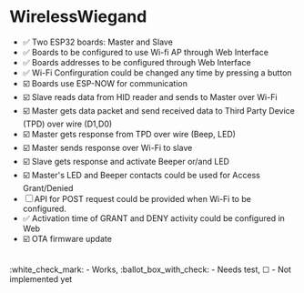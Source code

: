 # WirelessWiegand

- :white_check_mark: Two ESP32 boards: Master and Slave
- :white_check_mark: Boards to be configured to use Wi-fi AP through Web Interface
- :white_check_mark: Boards addresses to be configured through Web Interface
- :white_check_mark: Wi-Fi Confirguration could be changed any time by pressing a button
- :ballot_box_with_check: Boards use ESP-NOW for communication
- :ballot_box_with_check: Slave reads data from HID reader and sends to Master over Wi-Fi
- :ballot_box_with_check: Master gets data packet and send received data to Third Party Device (TPD) over wire (D1,D0)
- :ballot_box_with_check: Master gets response from TPD over wire (Beep, LED)
- :ballot_box_with_check: Master sends response over Wi-Fi to slave
- :ballot_box_with_check: Slave gets response and activate Beeper or/and LED
- :ballot_box_with_check: Master's LED and Beeper contacts could be used for Access Grant/Denied
- &#9744; API for POST request could be provided when Wi-Fi to be configured.
- :white_check_mark: Activation time of GRANT and DENY activity could be configured in Web
- :ballot_box_with_check: OTA firmware update
</br>
:white_check_mark: - Works,  :ballot_box_with_check: - Needs test, &#9744; - Not implemented yet
